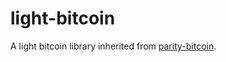 # light-bitcoin
A light bitcoin library inherited from [parity-bitcoin](https://github.com/paritytech/parity-bitcoin).
